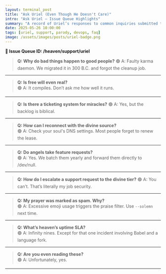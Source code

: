 ```yaml
---
layout: terminal_post
title: "Ask Uriel (Even Though He Doesn't Care)"
intro: "Ask Uriel – Issue Queue Highlights"
summary: "A record of Uriel’s responses to common inquiries submitted to the celestial issue queue, addressing matters of fate, free will, and support protocol."
date: 2025-05-26 10:00:00
tags: [uriel, support, parody, devops, faq]
image: /assets/images/posts/uriel-badge.png
---
```


**🧾 Issue Queue ID: /heaven/support/uriel**


> **Q: Why do bad things happen to good people?**
<span class="uriel-answer">🟢 A: Faulty karma daemon. We migrated it in 300 B.C. and forgot the cleanup job.</span>

---

> **Q: Is free will even real?**  
<span class="uriel-answer">🟢 A: It compiles. Don’t ask me how well it runs.</span>

---

> **Q: Is there a ticketing system for miracles?**
<span class="uriel-answer">🟢 A: Yes, but the backlog is biblical.</span>

---

> **Q: How can I reconnect with the divine source?**  
<span class="uriel-answer">🟢 A: Check your soul's DNS settings. Most people forget to renew the lease.</span>

---

> **Q: Do angels take feature requests?**  
<span class="uriel-answer">🟢 A: Yes. We batch them yearly and forward them directly to /dev/null.</span>

---

> **Q: How do I escalate a support request to the divine tier?**
<span class="uriel-answer">🟢 A: You can’t. That’s literally my job security.</span>

---

> **Q: My prayer was marked as spam. Why?**  
<span class="uriel-answer">🟢 A: Excessive emoji usage triggers the praise filter. Use `--solemn` next time.</span>

---

> **Q: What’s heaven’s uptime SLA?**  
<span class="uriel-answer">🟢 A: Infinity nines. Except for that one incident involving Babel and a language fork.</span>

---

> **Q: Are you even reading these?**  
<span class="uriel-answer">🟢 A: Unfortunately, yes.</span>

---
